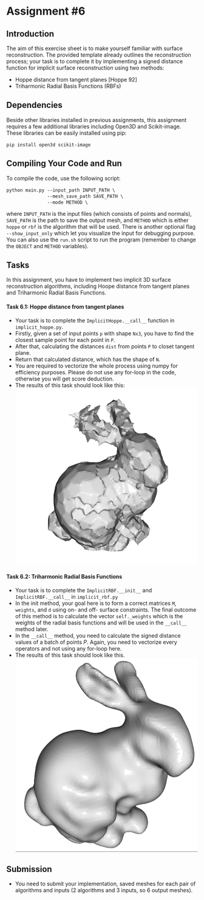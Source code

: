 # Assignment #6
## Introduction
The aim of this exercise sheet is to make yourself familiar with surface reconstruction.
The provided template already outlines the reconstruction process; your task is to complete it by implementing a signed distance function for implicit surface reconstruction using two methods:
- Hoppe distance from tangent planes [Hoppe 92]
- Triharmonic Radial Basis Functions (RBFs)

## Dependencies
Beside other libraries installed in previous assignments, this assignment requires a few additional libraries including Open3D and Scikit-image. These libraries can be easily installed using pip:
```
pip install open3d scikit-image
```

## Compiling Your Code and Run
To compile the code, use the following script:
```
python main.py --input_path INPUT_PATH \
               --mesh_save_path SAVE_PATH \
               --mode METHOD \
```
where `INPUT_PATH` is the input files (which consists of points and normals), `SAVE_PATH` is the path to save the output mesh, and `METHOD` which is either `hoppe` or `rbf` is the algorithm that will be used. There is another optional flag `--show_input_only` which let you visualize the input for debugging purpose. You can also use the `run.sh` script to run the program (remember to change the `OBJECT` and `METHOD` variables).

## Tasks
In this assignment, you have to implement two implicit 3D surface reconstruction algorithms, including Hoope distance from tangent planes and Triharmonic Radial Basis Functions.
#### Task 6.1: Hoppe distance from tangent planes
- Your task is to complete the `ImplicitHoppe.__call__` function in `implicit_hoppe.py`.
- Firstly, given a set of input points `p` with shape `Nx3`, you have to find the closest sample point for each point in `P`.
- After that, calculating the distances `dist` from points `P` to closet tangent plane.
- Return that calculated distance, which has the shape of `N`.
- You are required to vectorize the whole process using numpy for efficiency purposes. Please do not use any for-loop in the code, otherwise you will get score deduction.
- The results of this task should look like this:
![](assets/references/bunny_500_hoppe.png)

#### Task 6.2: Triharmonic Radial Basis Functions
- Your task is to complete the `ImplicitRBF.__init__` and `ImplicitRBF.__call__` in `implicit_rbf.py`
- In the init method, your goal here is to form a correct matrices `M`, `weights`, and `d` using on- and off- surface constraints. The final outcome of this method is to calculate the vector `self._weights` which is the weights of the radial basis functions and will be used in the `__call__` method later.
- In the `__call__` method, you need to calculate the signed distance values of a batch of points $P$. Again, you need to vectorize every operators and not using any for-loop here.
- The results of this task should look like this.
![](assets/references/bunny_500_rbf.png)

## Submission
- You need to submit your implementation, saved meshes for each pair of algorithms and inputs (2 algorithms and 3 inputs, so 6 output meshes).
